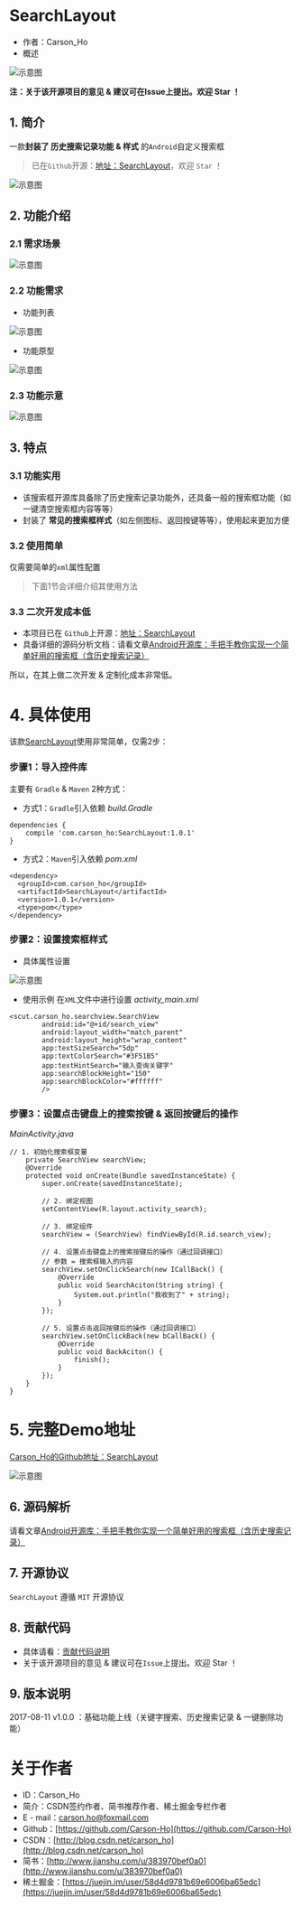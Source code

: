 # SearchLayout
- 作者：Carson_Ho
- 概述

![示意图](http://upload-images.jianshu.io/upload_images/944365-4b63ff5c2fa72257.png?imageMogr2/auto-orient/strip%7CimageView2/2/w/1240)

**注：关于该开源项目的意见 & 建议可在Issue上提出。欢迎 Star ！**

## 1. 简介
一款**封装了 历史搜索记录功能 & 样式** 的`Android`自定义搜索框
>已在`Github`开源：[地址：SearchLayout](https://github.com/Carson-Ho/Search_Layout)，欢迎 `Star` ！


![示意图](http://upload-images.jianshu.io/upload_images/944365-54bff60f16c6946d.gif?imageMogr2/auto-orient/strip)


## 2. 功能介绍
### 2.1 需求场景
![示意图](http://upload-images.jianshu.io/upload_images/944365-3463f141bd4078e8.png?imageMogr2/auto-orient/strip%7CimageView2/2/w/1240)

### 2.2 功能需求
- 功能列表

![示意图](http://upload-images.jianshu.io/upload_images/944365-d4c8747adcdafa04.png?imageMogr2/auto-orient/strip%7CimageView2/2/w/1240)

- 功能原型

![示意图](http://upload-images.jianshu.io/upload_images/944365-2fabd5d54e32e8d3.png?imageMogr2/auto-orient/strip%7CimageView2/2/w/1240)





### 2.3 功能示意

![示意图](http://upload-images.jianshu.io/upload_images/944365-54bff60f16c6946d.gif?imageMogr2/auto-orient/strip)


## 3. 特点
### 3.1 功能实用
- 该搜索框开源库具备除了历史搜索记录功能外，还具备一般的搜索框功能（如一键清空搜索框内容等等）
- 封装了 **常见的搜索框样式**（如左侧图标、返回按键等等），使用起来更加方便

### 3.2 使用简单
仅需要简单的`xml`属性配置
>下面1节会详细介绍其使用方法

### 3.3 二次开发成本低
- 本项目已在 `Github`上开源：[地址：SearchLayout](https://github.com/Carson-Ho/Search_Layout)
- 具备详细的源码分析文档：请看文章[Android开源库：手把手教你实现一个简单好用的搜索框（含历史搜索记录）](http://www.jianshu.com/p/590f00025de3)

所以，在其上做二次开发 & 定制化成本非常低。




# 4. 具体使用
该款[SearchLayout](https://github.com/Carson-Ho/Search_Layout)使用非常简单，仅需2步：

### 步骤1：导入控件库
主要有 `Gradle` & `Maven` 2种方式：

- 方式1：`Gradle`引入依赖
*build.Gradle*

```
dependencies {
    compile 'com.carson_ho:SearchLayout:1.0.1'
}
```

- 方式2：`Maven`引入依赖
*pom.xml*
```
<dependency>
  <groupId>com.carson_ho</groupId>
  <artifactId>SearchLayout</artifactId>
  <version>1.0.1</version>
  <type>pom</type>
</dependency>
```


### 步骤2：设置搜索框样式

- 具体属性设置




![示意图](http://upload-images.jianshu.io/upload_images/944365-ccb751def7c514f3.png?imageMogr2/auto-orient/strip%7CimageView2/2/w/1240)





- 使用示例
在`XML`文件中进行设置
*activity_main.xml*
```
<scut.carson_ho.searchview.SearchView
        android:id="@+id/search_view"
        android:layout_width="match_parent"
        android:layout_height="wrap_content"
        app:textSizeSearch="5dp"
        app:textColorSearch="#3F51B5"
        app:textHintSearch="输入查询关键字"
        app:searchBlockHeight="150"
        app:searchBlockColor="#ffffff"
        />
```


### 步骤3：设置点击键盘上的搜索按键 & 返回按键后的操作
*MainActivity.java*
```
// 1. 初始化搜索框变量
    private SearchView searchView;
    @Override
    protected void onCreate(Bundle savedInstanceState) {
        super.onCreate(savedInstanceState);
        
        // 2. 绑定视图
        setContentView(R.layout.activity_search);

        // 3. 绑定组件
        searchView = (SearchView) findViewById(R.id.search_view);

        // 4. 设置点击键盘上的搜索按键后的操作（通过回调接口）
        // 参数 = 搜索框输入的内容
        searchView.setOnClickSearch(new ICallBack() {
            @Override
            public void SearchAciton(String string) {
                System.out.println("我收到了" + string);
            }
        });
        
        // 5. 设置点击返回按键后的操作（通过回调接口）
        searchView.setOnClickBack(new bCallBack() {
            @Override
            public void BackAciton() {
                finish();
            }
        });
    }
}
```




# 5. 完整Demo地址
[Carson_Ho的Github地址：SearchLayout](https://github.com/Carson-Ho/Search_Layout)

![示意图](http://upload-images.jianshu.io/upload_images/944365-54bff60f16c6946d.gif?imageMogr2/auto-orient/strip)



## 6.  源码解析
请看文章[Android开源库：手把手教你实现一个简单好用的搜索框（含历史搜索记录）](http://www.jianshu.com/p/590f00025de3)



## 7.  开源协议

`SearchLayout` 遵循 `MIT` 开源协议

## 8. 贡献代码
- 具体请看：[贡献代码说明](https://github.com/Carson-Ho/Search_Layout/blob/master/CONTRIBUTING.md)
- 关于该开源项目的意见 & 建议可在`Issue`上提出。欢迎 Star ！

## 9. 版本说明
2017-08-11 v1.0.0 ：基础功能上线（关键字搜索、历史搜索记录 & 一键删除功能）

# 关于作者
- ID：Carson_Ho
- 简介：CSDN签约作者、简书推荐作者、稀土掘金专栏作者
- E - mail：[carson.ho@foxmail.com](mailto:carson.ho@foxmail.com)
- Github：[https://github.com/Carson-Ho](https://github.com/Carson-Ho)
- CSDN：[http://blog.csdn.net/carson_ho](http://blog.csdn.net/carson_ho)
- 简书：[http://www.jianshu.com/u/383970bef0a0](http://www.jianshu.com/u/383970bef0a0)
- 稀土掘金：[https://juejin.im/user/58d4d9781b69e6006ba65edc](https://juejin.im/user/58d4d9781b69e6006ba65edc)
